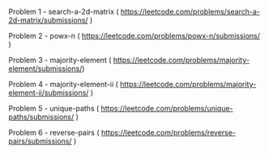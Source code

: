 Problem 1 - search-a-2d-matrix ( https://leetcode.com/problems/search-a-2d-matrix/submissions/ )

Problem 2 - powx-n ( https://leetcode.com/problems/powx-n/submissions/ )

Problem 3 - majority-element ( https://leetcode.com/problems/majority-element/submissions/)

Problem 4 - majority-element-ii ( https://leetcode.com/problems/majority-element-ii/submissions/ )

Problem 5 - unique-paths ( https://leetcode.com/problems/unique-paths/submissions/ )

Problem 6 - reverse-pairs ( https://leetcode.com/problems/reverse-pairs/submissions/ )